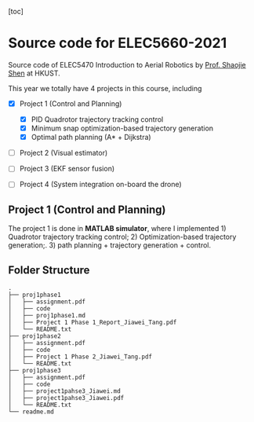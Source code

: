 [toc]

# Source code for ELEC5660-2021

Source code of ELEC5470 Introduction to Aerial Robotics by [Prof. Shaojie Shen](https://facultyprofiles.ust.hk/profiles.php?profile=shaojie-shen-eeshaojie/) at HKUST.

This year we totally have 4 projects in this course, including 

- [x] Project 1 (Control and Planning)
  - [x] PID Quadrotor trajectory tracking control
  - [x] Minimum snap optimization-based trajectory generation
  - [x] Optimal path planning (A* + Dijkstra)
- [ ] Project 2 (Visual estimator)
- [ ] Project 3 (EKF sensor fusion)
- [ ] Project 4 (System integration on-board the drone)



## Project 1 (Control and Planning)

The project 1 is done in **MATLAB simulator**, where I implemented 1) Quadrotor trajectory tracking control; 2) Optimization-based trajectory generation;. 3) path planning + trajectory generation + control.



## Folder Structure

```
.
├── proj1phase1
│   ├── assignment.pdf
│   ├── code
│   ├── proj1phase1.md
│   ├── Project 1 Phase 1_Report_Jiawei_Tang.pdf
│   └── README.txt
├── proj1phase2
│   ├── assignment.pdf
│   ├── code
│   ├── Project 1 Phase 2_Jiawei_Tang.pdf
│   └── README.txt
├── proj1phase3
│   ├── assignment.pdf
│   ├── code
│   ├── project1pahse3_Jiawei.md
│   ├── project1pahse3_Jiawei.pdf
│   └── README.txt
└── readme.md

```

